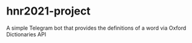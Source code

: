# hnr2021-project
A simple Telegram bot that provides the definitions of a word via Oxford Dictionaries API 
